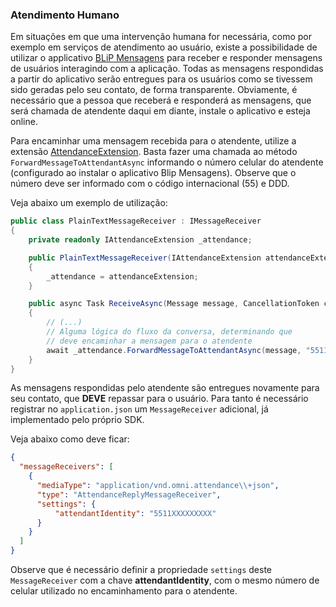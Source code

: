 ### Atendimento Humano

Em situações em que uma intervenção humana for necessária, como por exemplo em serviços de atendimento ao usuário, existe a possibilidade de utilizar
o applicativo [BLiP Mensagens](https://play.google.com/store/apps/details?id=net.take.omni) para receber e responder mensagens de usuários interagindo com a aplicação.
Todas as mensagens respondidas a partir do aplicativo serão entregues para os usuários como se tivessem sido geradas pelo seu contato, de forma transparente. 
Obviamente, é necessário que a pessoa que receberá e responderá as mensagens, que será chamada de atendente daqui em diante, instale o aplicativo e esteja online.

Para encaminhar uma mensagem recebida para o atendente, utilize a extensão [AttendanceExtension](https://github.com/takenet/messaginghub-client-csharp/blob/master/src/Takenet.MessagingHub.Client/Extensions/AttendanceForwarding/IAttendanceExtension.cs).
Basta fazer uma chamada ao método `ForwardMessageToAttendantAsync` informando o número celular do atendente (configurado ao instalar o aplicativo Blip Mensagens).
Observe que o número deve ser informado com o código internacional (55) e DDD. 

Veja abaixo um exemplo de utilização:

```csharp
public class PlainTextMessageReceiver : IMessageReceiver
{
    private readonly IAttendanceExtension _attendance;

    public PlainTextMessageReceiver(IAttendanceExtension attendanceExtension)
    {
        _attendance = attendanceExtension;
    }

    public async Task ReceiveAsync(Message message, CancellationToken cancellationToken)
    {
        // (...)
        // Alguma lógica do fluxo da conversa, determinando que 
        // deve encaminhar a mensagem para o atendente
        await _attendance.ForwardMessageToAttendantAsync(message, "5511XXXXXXXXX", cancellationToken);
    }
}
```

As mensagens respondidas pelo atendente são entregues novamente para seu contato, que **DEVE** repassar para o usuário. Para tanto é necessário registrar 
no `application.json` um `MessageReceiver` adicional, já implementado pelo próprio SDK. 

Veja abaixo como deve ficar:

```json
{
  "messageReceivers": [
    {
      "mediaType": "application/vnd.omni.attendance\\+json",
      "type": "AttendanceReplyMessageReceiver",
      "settings": {
          "attendantIdentity": "5511XXXXXXXXX"
      }
    }
  ]
}
```

Observe que é necessário definir a propriedade `settings` deste `MessageReceiver` com a chave **attendantIdentity**, com o mesmo número de celular utilizado no 
encaminhamento para o atendente. 
